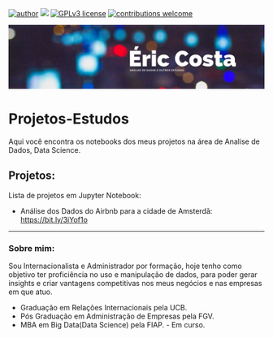 [![author](https://img.shields.io/badge/author-ericcosta-red.svg)](edin.com/in/eric-raniere-costa/) [![](https://img.shields.io/badge/python-3.7+-blue.svg)](https://www.python.org/downloads/release/python-365/) [![GPLv3 license](https://img.shields.io/badge/License-GPLv3-blue.svg)](http://perso.crans.org/besson/LICENSE.html) [![contributions welcome](https://img.shields.io/badge/contributions-welcome-brightgreen.svg?style=flat)](https://github.com/ericraniere/projeto-estudos/issues)

<p align="center">
  <img src="Banner.jpg" >
</p>


# Projetos-Estudos
Aqui você encontra os notebooks dos meus projetos na área de Analise de Dados, Data Science.

## Projetos:
Lista de projetos em Jupyter Notebook:

* Análise dos Dados do Airbnb para a cidade de Amsterdã: https://bit.ly/3iYof1o

---

### Sobre mim:
Sou Internacionalista e Administrador por formação, hoje tenho como objetivo ter proficiência no uso e manipulação de dados, para poder gerar insights e criar vantagens competitivas nos meus negócios e nas empresas em que atuo.

* Graduação em Relações Internacionais pela UCB.
* Pós Graduação em Administração de Empresas pela FGV.
* MBA em Big Data(Data Science) pela FIAP. - Em curso.
